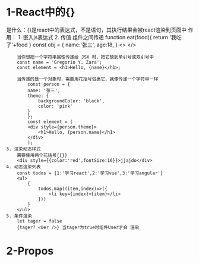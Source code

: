 # 1-React中的{}
是什么：{}是react中的表达式，不是语句，其执行结果会被react渲染到页面中
作用：
    1. 嵌入js表达式
    2. 传值
        组件之间传递
        function eat(food){
            return '我吃了'+food
        }
        const obj = {
            name:'张三',
            age:18,
        }
        <>
            <User name={obj.name} age={obj.age} eat={eat} />
        </>

        当你想把一个字符串属性传递给 JSX 时，把它放到单引号或双引号中
        const name = 'Gregorio Y. Zara';
        const element = <h1>Hello, {name}</h1>;

        当传递的是一个对象时，需要用花括号包裹它，就像传递一个字符串一样
            const person = {
            name: '张三',
            theme: {
                backgroundColor: 'black',
                color: 'pink'
            }
            };
            const element = (
            <div style={person.theme}>
                <h1>Hello, {person.name}</h1>
            </div>
            );
    3. 渲染动态样式
        需要使用两个花括号{{}}
        <div style={{color:'red',fontSize:16}}>jjajdo</div>
    4. 动态渲染列表
        const todos = {1:'学习react',2:'学习vue',3:'学习angular'}
        <ul>
            {
                todos.map((item,index)=>({
                    <li key={index}>{item}</li>
                }))
            }
        </ul>
    5. 条件渲染
        let tager = false
        {tager? <Uer />} 当tager为true时组件User才会 渲染
    


    


# 2-Propos
